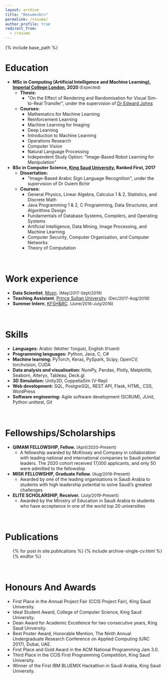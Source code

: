 ```yaml
---
layout: archive
title: "Resume<br>"
permalink: /resume/
author_profile: true
redirect_from:
  - /resume
---
```


{% include base_path %}

<!-- <a href="https://drive.google.com/file/d/1JrMzOrVa2Bufak2O-MTsmhRN1wJra7Y1/view?usp=sharing" target="_top">[PDF Resume]</a> -->

Education
======
* <b> MSc in Computing (Artificial Intelligence and Machine Learning), [Imperial College London](https://www.imperial.ac.uk/computing/prospective-students/courses/pg/msc-specialist-degrees/aiml/), 2020 </b> <font size="-1">(Expected)</font>
  * <b>Thesis:</b>
    * "On the Effect of Rendering and Randomisation for Visual Sim-to-Real Transfer", under the supervision of [Dr Edward Johns](https://www.imperial.ac.uk/people/e.johns)
  * <b>Courses:</b>
    * Mathematics for Machine Learning
    * Reinforcement Learning
    * Machine Learning for Imaging
    * Deep Learning
    * Introduction to Machine Learning
    * Operations Research
    * Computer Vision
    * Natural Language Processing
    * Independent Study Option: "Image-Based Robot Learning for Manipulation"
* <b> BSc in Computer Science, [King Saud University](https://ksu.edu.sa/en/), Ranked First, 2017 </b>
  * <b>Dissertation:</b>
    * "Image-Based Arabic Sign Language Recognition", under the supervision of Dr Ouiem Bchir
  * <b>Courses:</b>
    * General Physics, Linear Algebra, Calculus 1 & 2, Statistics, and Discrete Math
    * Java Programming 1 & 2, C Programming, Data Structures, and Algorithms Design
    * Fundamentals of Database Systems, Compilers, and Operating Systems
    * Artificial Intelligence, Data Mining, Image Processing, and Machine Learning
    * Computer Security, Computer Organization, and Computer Networks
    * Theory of Computation

<br>Work experience
======
* <b>Data Scientist</b>, [Mozn](https://mozn.sa/).  <font size="-1">(May/2017-Sept/2019)</font>
* <b>Teaching Assistant</b>, [Prince Sultan University](https://www.psu.edu.sa/). <font size="-1">(Dec/2017-Aug/2019)</font>
* <b>Summer Intern</b>, [KFSH&RC](https://www.kfshrc.edu.sa/en/). <font size="-1">(June/2016-July/2016)</font>

<br>Skills
======
* <b>Languages:</b> Arabic <font size="-1">(Mother Tongue)</font>, English <font size="-1">(Fluent)</font>
* <b>Programming languages:</b> Python, Java, C, C#
* <b>Machine learning:</b> PyTorch, Keras, PySpark, Scipy, OpenCV, torchvision, CUDA
* <b>Data analysis and visualisation:</b> NumPy, Pandas, Plotly, Matplotlib, Seaborn, Alteryx, Tableau, Deck.gl
* <b>3D Simulation:</b> Unity3D, CoppeliaSim (V-Rep)
* <b>Web development:</b> SQL, PostgreSQL, REST API, Flask, HTML, CSS, WordPress
* <b>Software engineering:</b> Agile software development (SCRUM),  JUnit, Python unittest, Git


<br>Fellowships/Scholarships
======
* <b> QIMAM FELLOWSHIP, Fellow.</b> <font size="-1">(April/2020-Present)</font> 
  * A fellowship awarded by McKinsey and Company in collaboration with leading national and international companies to Saudi potential leaders. The 2020 cohort received 17,000 applicants, and only 50 were admitted to the fellowship
* <b> MISK FELLOWSHIP, Graduate Fellow. </b><font size="-1">(Aug/2019-Present)</font> 
  * Awarded by one of the leading organisations in Saudi Arabia to students with high leadership potential to solve Saudi’s greatest challenges
* <b> ELITE SCHOLARSHIP, Receiver.</b> <font size="-1">(July/2019-Present)</font> 
  * Awarded by the Ministry of Education in Saudi Arabia to students who have acceptance in one of the world top 20 universities


<br>Publications
======
  <ul>{% for post in site.publications %}
    {% include archive-single-cv.html %}
  {% endfor %}</ul>
  
<br>Honours And Awards
======
* First Place in the Annual Project Fair (CCIS Project Fair), King Saud University.
* Ideal Student Award, College of Computer Science, King Saud University.
* Dean Award for Academic Excellence for two consecutive years,  King Saud University.
* Best Poster Award, Honorable Mention, The Ninth Annual Undergraduate Research Conference on Applied Computing (URC 2017), Dubai, UAE.
* First Place and Gold Award in the ACM National Programming Jam 3.0. 
* Third Place in the CCIS First Programming Competition,  King Saud University.
* Winner of the First IBM BLUEMIX Hackathon in Saudi Arabia,  King Saud University.
